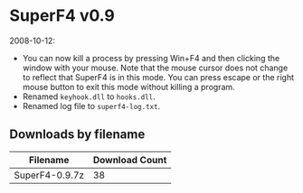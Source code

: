 # SuperF4 v0.9

2008-10-12:
- You can now kill a process by pressing Win+F4 and then clicking the window with your mouse. Note that the mouse cursor does not change to reflect that SuperF4 is in this mode. You can press escape or the right mouse button to exit this mode without killing a program.
- Renamed `keyhook.dll` to `hooks.dll`.
- Renamed log file to `superf4-log.txt`.

## Downloads by filename

Filename       | Download Count
-------------- | --------------
SuperF4-0.9.7z |             38

